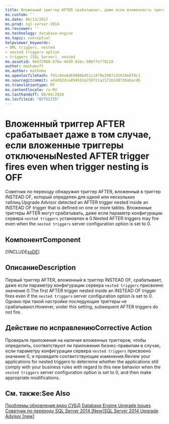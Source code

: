 ```yaml
---
title: Вложенный триггер AFTER срабатывает, даже если вложенность триггера ОТКЛЮЧЕНа | Документация Майкрософт
ms.custom: ''
ms.date: 06/13/2017
ms.prod: sql-server-2014
ms.reviewer: ''
ms.technology: database-engine
ms.topic: conceptual
helpviewer_keywords:
- DML triggers, nested
- nested triggers option
- triggers [SQL Server], nested
ms.assetid: 94d72960-676e-40d9-81bc-08bffe778110
author: mashamsft
ms.author: mathoma
ms.openlocfilehash: f91c04e8d69880b451c1479e2907cd1910e8f9c1
ms.sourcegitcommit: ad4d92dce894592a259721a1571b1d8736abacdb
ms.translationtype: MT
ms.contentlocale: ru-RU
ms.lasthandoff: 08/04/2020
ms.locfileid: "87751715"
---
```

# <a name="nested-after-trigger-fires-even-when-trigger-nesting-is-off"></a><span data-ttu-id="34e1b-102">Вложенный триггер AFTER срабатывает даже в том случае, если вложенные триггеры отключены</span><span class="sxs-lookup"><span data-stu-id="34e1b-102">Nested AFTER trigger fires even when trigger nesting is OFF</span></span>
  <span data-ttu-id="34e1b-103">Советник по переходу обнаружил триггер AFTER, вложенный в триггер INSTEAD OF, который определен для одной или нескольких таблиц.</span><span class="sxs-lookup"><span data-stu-id="34e1b-103">Upgrade Advisor detected an AFTER trigger nested inside an INSTEAD OF trigger that is defined on one or more tables.</span></span> <span data-ttu-id="34e1b-104">Вложенные триггеры AFTER могут срабатывать, даже если параметр конфигурации сервера `nested triggers` установлен в 0.</span><span class="sxs-lookup"><span data-stu-id="34e1b-104">Nested AFTER triggers may fire even when the `nested triggers` server configuration option is set to 0.</span></span>  
  
## <a name="component"></a><span data-ttu-id="34e1b-105">Компонент</span><span class="sxs-lookup"><span data-stu-id="34e1b-105">Component</span></span>  
 [!INCLUDE[ssDE](../../includes/ssde-md.md)]  
  
## <a name="description"></a><span data-ttu-id="34e1b-106">Описание</span><span class="sxs-lookup"><span data-stu-id="34e1b-106">Description</span></span>  
 <span data-ttu-id="34e1b-107">Первый триггер AFTER, вложенный в триггер INSTEAD OF, срабатывает, даже если параметру конфигурации сервера `nested triggers` присвоено значение 0.</span><span class="sxs-lookup"><span data-stu-id="34e1b-107">The first AFTER trigger nested inside an INSTEAD OF trigger fires even if the `nested triggers` server configuration option is set to 0.</span></span> <span data-ttu-id="34e1b-108">Однако при такой настройке последующие триггеры не срабатывают.</span><span class="sxs-lookup"><span data-stu-id="34e1b-108">However, under this setting, subsequent AFTER triggers do not fire.</span></span>  
  
## <a name="corrective-action"></a><span data-ttu-id="34e1b-109">Действие по исправлению</span><span class="sxs-lookup"><span data-stu-id="34e1b-109">Corrective Action</span></span>  
 <span data-ttu-id="34e1b-110">Проверьте приложения на наличие вложенных триггеров, чтобы определить, соответствуют ли приложения бизнес-правилам в случае, если параметру конфигурации сервера `nested triggers` присвоено значение 0, и проведите соответствующие изменения.</span><span class="sxs-lookup"><span data-stu-id="34e1b-110">Review your applications for nested triggers to determine whether the applications still comply with your business rules with regard to this new behavior when the `nested triggers` server configuration option is set to 0, and then make appropriate modifications.</span></span>  
  
## <a name="see-also"></a><span data-ttu-id="34e1b-111">См. также:</span><span class="sxs-lookup"><span data-stu-id="34e1b-111">See Also</span></span>  
 <span data-ttu-id="34e1b-112">[Проблемы обновления ядро СУБД](../../../2014/sql-server/install/database-engine-upgrade-issues.md) </span><span class="sxs-lookup"><span data-stu-id="34e1b-112">[Database Engine Upgrade Issues](../../../2014/sql-server/install/database-engine-upgrade-issues.md) </span></span>  
 [<span data-ttu-id="34e1b-113">Советник по переходу SQL Server 2014 &#91;New&#93;</span><span class="sxs-lookup"><span data-stu-id="34e1b-113">SQL Server 2014 Upgrade Advisor &#91;new&#93;</span></span>](sql-server-2014-upgrade-advisor.md)  
  
  
